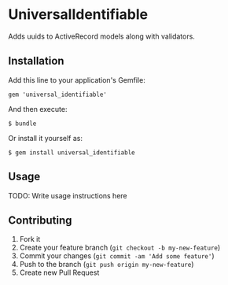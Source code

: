 # UniversalIdentifiable

Adds uuids to ActiveRecord models along with validators.

## Installation

Add this line to your application's Gemfile:

    gem 'universal_identifiable'

And then execute:

    $ bundle

Or install it yourself as:

    $ gem install universal_identifiable

## Usage

TODO: Write usage instructions here

## Contributing

1. Fork it
2. Create your feature branch (`git checkout -b my-new-feature`)
3. Commit your changes (`git commit -am 'Add some feature'`)
4. Push to the branch (`git push origin my-new-feature`)
5. Create new Pull Request
